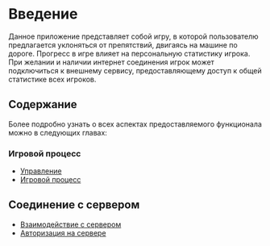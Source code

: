 # Введение
Данное приложение представляет собой игру, в которой пользователю предлагается уклоняться от препятствий, двигаясь на машине по дороге. Прогресс в игре влияет на персональную статистику игрока. При желании и наличии интернет соединения игрок может подключиться к внешнему сервису, предоставляющему доступ к общей статистике всех игроков.
## Содержание
Более подробно узнать о всех аспектах предоставляемого функционала можно в следующих главах:

### Игровой процесс
- [Управление](./control.md)
- [Игровой процесс](./game_process.md)

## Соединение с сервером
- [Взаимодействие с сервером](./server_connection.md)
- [Авторизация на сервере](./authorization.md)